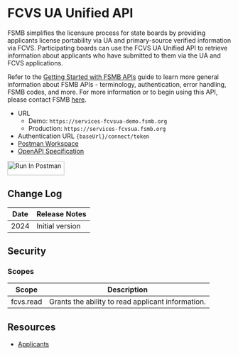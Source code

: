 # FCVS UA Unified API

FSMB simplifies the licensure process for state boards by providing applicants license portability via UA and primary-source verified information via FCVS. Participating boards can use the FCVS UA Unified API to retrieve information about applicants who have submitted to them via the UA and FCVS applications.

Refer to the [Getting Started with FSMB APIs](https://github.com/fsmb/api-docs) guide to learn more general information about FSMB APIs - terminology, authentication, error handling, FSMB codes, and more.
For more information or to begin using this API, please contact FSMB [here](mailto:fcvs@fsmb.org).

- URL
  - Demo: `https://services-fcvsua-demo.fsmb.org`
  - Production: `https://services-fcvsua.fsmb.org`
- Authentication URL `{baseUrl}/connect/token`
- [Postman Workspace](https://www.postman.com/crimson-shadow-2749/workspace/public-fsmb/collection/2253881-edafbbdc-6f3c-40aa-a3e3-20eb7390d0e6?action=share&creator=2253881&active-environment=2253881-aad2b7f8-bf4b-4f97-810a-0b5f47bb9068)
- [OpenAPI Specification](https://services-fcvsua-demo.fsmb.org/swagger/v1/swagger.json)


[<img src="https://run.pstmn.io/button.svg" alt="Run In Postman" style="width: 128px; height: 32px;">](https://app.getpostman.com/run-collection/2253881-edafbbdc-6f3c-40aa-a3e3-20eb7390d0e6?action=collection%2Ffork&source=rip_markdown&collection-url=entityId%3D2253881-edafbbdc-6f3c-40aa-a3e3-20eb7390d0e6%26entityType%3Dcollection%26workspaceId%3D58240218-129c-4c2c-a71a-139a2efabdb2)


## Change Log

| Date | Release Notes |
| - | - |
| 2024 | Initial version |

## Security

### Scopes

| Scope | Description |
| - | - |
| fcvs.read | Grants the ability to read applicant information. |

## Resources

- [Applicants](docs/applicants-v1/readme.md)